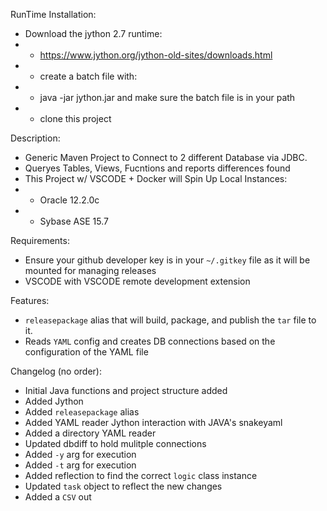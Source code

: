 
RunTime Installation:
- Download the jython 2.7 runtime:
- - https://www.jython.org/jython-old-sites/downloads.html
- - create a batch file with:
- - java -jar jython.jar and make sure the batch file is in your path
- - clone this project

Description:
- Generic Maven Project to Connect to 2 different Database via JDBC.
- Queryes Tables, Views, Fucntions and reports differences found
- This Project w/ VSCODE + Docker will Spin Up Local Instances:
- - Oracle 12.2.0c
- - Sybase ASE 15.7

Requirements:
- Ensure your github developer key is in your `~/.gitkey` file as it will be mounted for managing releases
- VSCODE with VSCODE remote development extension

Features:
- `releasepackage` alias that will build, package, and publish the `tar` file to it.
- Reads `YAML` config and creates DB connections based on the configuration of the YAML file

Changelog (no order):
- Initial Java functions and project structure added
- Added Jython
- Added `releasepackage` alias
- Added YAML reader Jython interaction with JAVA's snakeyaml
- Added a directory YAML reader
- Updated dbdiff to hold mulitple connections
- Added `-y` arg for execution
- Added `-t` arg for execution
- Added reflection to find the correct `logic` class instance
- Updated `task` object to reflect the new changes
- Added a `CSV` out
